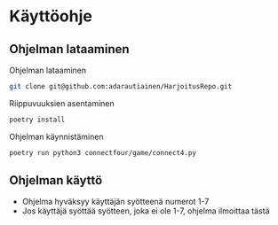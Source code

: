 # Käyttöohje

## Ohjelman lataaminen 

Ohjelman lataaminen
```bash
git clone git@github.com:adarautiainen/HarjoitusRepo.git
```
Riippuvuuksien asentaminen
```bash
poetry install
```
Ohjelman käynnistäminen
```bash
poetry run python3 connectfour/game/connect4.py
```

## Ohjelman käyttö

- Ohjelma hyväksyy käyttäjän syötteenä numerot 1-7
- Jos käyttäjä syöttää syötteen, joka ei ole 1-7, ohjelma ilmoittaa tästä
